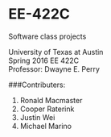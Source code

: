 # EE-422C  
Software class projects  
  
University of Texas at Austin  
Spring 2016 EE 422C  
Professor: Dwayne E. Perry  

###Contributers:  
1) Ronald Macmaster  
2) Cooper Raterink  
3) Justin Wei  
4) Michael Marino  